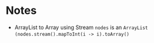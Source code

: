 # Notes
- ArrayList to Array using Stream
  `nodes` is an `ArrayList`
  ```(nodes.stream().mapToInt(i -> i).toArray()```
